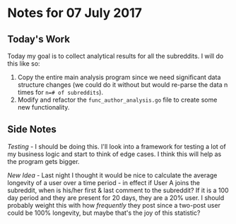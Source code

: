 # Notes for 07 July 2017

## Today's Work

Today my goal is to collect analytical results for all the subreddits.  I will do this like so:

1. Copy the entire main analysis program since we need significant data structure changes (we could do it without but would re-parse the data n times for `n=# of subreddits`).
2. Modify and refactor the `func_author_analysis.go` file to create some new functionality.

## Side Notes

*Testing* - I should be doing this.  I'll look into a framework for testing a lot of my business logic and start to think of edge cases.  I think this will help as the program gets bigger.

*New Idea* - Last night I thought it would be nice to calculate the average longevity of a user over a time period - in effect if User A joins the subreddit, when is his/her first & last comment to the subreddit?  If it is a 100 day period and they are present for 20 days, they are a 20% user.  I should probably weight this with how *frequently* they post since a two-post user could be 100% longevity, but maybe that's the joy of this statistic?
